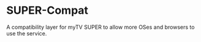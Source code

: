 # SUPER-Compat
A compatibility layer for myTV SUPER to allow more OSes and browsers to use the service.
